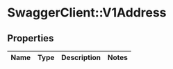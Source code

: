 # SwaggerClient::V1Address

## Properties
Name | Type | Description | Notes
------------ | ------------- | ------------- | -------------


